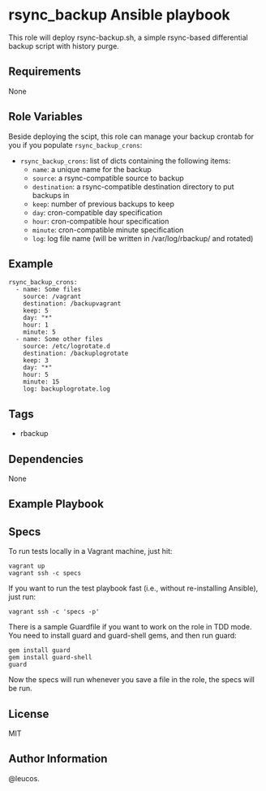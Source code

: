 rsync_backup Ansible playbook
=============================

This role will deploy rsync-backup.sh, a simple rsync-based differential backup script with history purge.

Requirements
------------

None

Role Variables
--------------

Beside deploying the scipt, this role can manage your backup crontab for you if you populate `rsync_backup_crons`:

  - `rsync_backup_crons`: list of dicts containing the following items:
    - `name`: a unique name for the backup
    - `source`: a rsync-compatible source to backup
    - `destination`: a rsync-compatible destination directory to put
      backups in
    - `keep`: number of previous backups to keep
    - `day`: cron-compatible day specification
    - `hour`: cron-compatible hour specification
    - `minute`: cron-compatible minute specification
    - `log`: log file name (will be written in  /var/log/rbackup/ and rotated)

Example
-------

```
rsync_backup_crons:
  - name: Some files
    source: /vagrant
    destination: /backupvagrant
    keep: 5
    day: "*"
    hour: 1
    minute: 5
  - name: Some other files
    source: /etc/logrotate.d
    destination: /backuplogrotate
    keep: 3
    day: "*"
    hour: 5
    minute: 15
    log: backuplogrotate.log
```

Tags
----

  - rbackup

Dependencies
------------

None

Example Playbook
----------------

Specs
-----

To run tests locally in a Vagrant machine, just hit:

    vagrant up
    vagrant ssh -c specs

If you want to run the test playbook fast (i.e., without re-installing Ansible),
just run:

    vagrant ssh -c 'specs -p'

There is a sample Guardfile if you want to work on the role in TDD mode. You need to install guard and guard-shell gems, and then run guard:

    gem install guard
    gem install guard-shell
    guard

Now the specs will run whenever you save a file in the role, the specs will be run.

License
-------

MIT

Author Information
------------------

@leucos.

